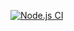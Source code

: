 [![Node.js CI](https://github.com/xAtsuUC/ArkaLife/actions/workflows/node.js.yml/badge.svg?branch=production)](https://github.com/xAtsuUC/ArkaLife/actions/workflows/node.js.yml)

<!-- test -->
